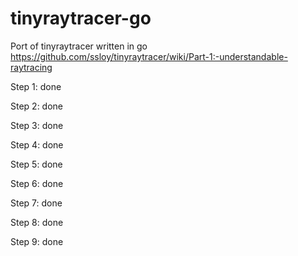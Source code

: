 # tinyraytracer-go
Port of tinyraytracer written in go
https://github.com/ssloy/tinyraytracer/wiki/Part-1:-understandable-raytracing

Step 1: done

Step 2: done

Step 3: done

Step 4: done

Step 5: done

Step 6: done

Step 7: done

Step 8: done

Step 9: done
